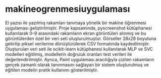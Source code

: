 # makineogrenmesiuygulaması
El yazısı ile yazılmış rakamları tanımaya yönelik bir makine öğrenmesi uygulaması geliştirilmiştir. Proje kapsamında, pyscreenshot kütüphanesi kullanılarak 0–9 arasındaki rakamların ekran görüntüleri alınmış ve bu görüntülerden özel bir veri seti oluşturulmuştur. Görseller 28x28 boyutuna getirilip piksel verilerine dönüştürülerek CSV formatında kaydedilmiştir. Oluşturulan veri seti ile scikit-learn kütüphanesi kullanılarak MLP ve SVC modelleri eğitilmiş, modellerin doğruluk oranları test verileri ile değerlendirilmiştir. Ayrıca, Paint uygulaması aracılığıyla çizilen rakamların gerçek zamanlı olarak tanınmasını sağlayan bir sistem oluşturulmuş ve eğitilen modelin pratik kullanımı gösterilmiştir.

